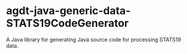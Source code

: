 # agdt-java-generic-data-STATS19CodeGenerator
A Java library for generating Java source code for processing STATS19 data.
